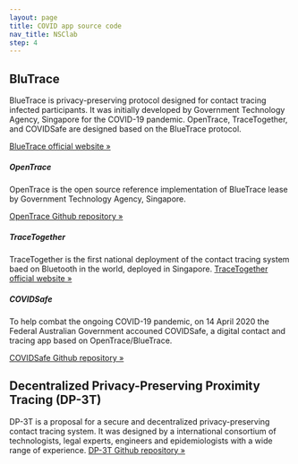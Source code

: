 ```yaml
---
layout: page
title: COVID app source code
nav_title: NSClab
step: 4
---
```


## BluTrace
BlueTrace is privacy-preserving protocol designed for contact tracing infected participants. It was initially developed by Government Technology Agency, Singapore for the COVID-19 pandemic. OpenTrace, TraceTogether, and COVIDSafe are designed based on the BlueTrace protocol.


<a href="https://bluetrace.io/" class="button-monster">BlueTrace official website &raquo;</a>

##### OpenTrace
OpenTrace is the open source reference implementation of BlueTrace lease by Government Technology Agency, Singapore.

<a href="https://github.com/opentrace-community" class="button-monster">OpenTrace Github repository &raquo;</a>

##### TraceTogether
TraceTogether is the first national deployment of the contact tracing system baed on Bluetooth in the world, deployed in Singapore. 
<a href="https://www.tracetogether.gov.sg/" class="button-monster">TraceTogether official website &raquo;</a>

##### COVIDSafe
To help combat the ongoing COVID-19 pandemic, on 14 April 2020 the Federal Australian Government accouned COVIDSafe, a digital contact and tracing app based on OpenTrace/BlueTrace.

<a href="https://github.com/AU-COVIDSafe" class="button-monster">COVIDSafe Github repository &raquo;</a>



## Decentralized Privacy-Preserving Proximity Tracing (DP-3T)
DP-3T is a proposal for a secure and decentralized privacy-preserving contact tracing system. It was designed by a international consortium of technologists, legal experts, engineers and epidemiologists with a wide range of experience.
<a href="https://github.com/DP-3T" class="button-monster">DP-3T Github repository &raquo;</a>


